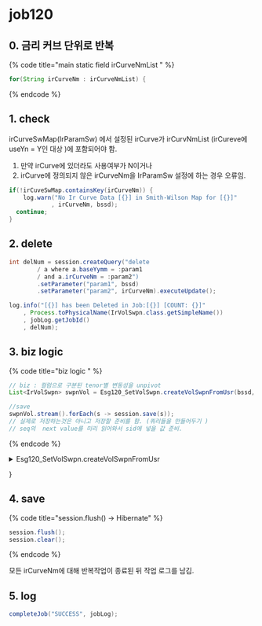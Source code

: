 # job120

## 0. 금리 커브 단위로 반복

{% code title="main static field irCurveNmList " %}
```java
for(String irCurveNm : irCurveNmList) {
```
{% endcode %}

## 1. check

irCurveSwMap(IrParamSw) 에서 설정된  irCurve가  irCurvNmList (irCureve에 useYn = Y인 대상 )에 포함되어야 함.&#x20;

1. 만약 irCurve에 있더라도 사용여부가 N이거나&#x20;
2. irCurve에 정의되지 않은 irCurveNm을 IrParamSw 설정에 하는 경우 오류임.&#x20;

```java
if(!irCuveSwMap.containsKey(irCurveNm)) {
	log.warn("No Ir Curve Data [{}] in Smith-Wilson Map for [{}]"
			, irCurveNm, bssd);
  continue;
}
```

## 2. delete

```java
int delNum = session.createQuery("delete 
		/ a where a.baseYymm = :param1 
		/ and a.irCurveNm = :param2")
		.setParameter("param1", bssd)				
		.setParameter("param2", irCurveNm).executeUpdate();

log.info("[{}] has been Deleted in Job:[{}] [COUNT: {}]"
    , Process.toPhysicalName(IrVolSwpn.class.getSimpleName())
    , jobLog.getJobId()
    , delNum);
```

## 3. biz logic&#x20;

{% code title="biz logic " %}
```java
// biz : 컬럼으로 구분된 tenor별 변동성을 unpivot  
List<IrVolSwpn> swpnVol = Esg120_SetVolSwpn.createVolSwpnFromUsr(bssd, irCurveNm);

//save
swpnVol.stream().forEach(s -> session.save(s));
// 실제로 저장하는것은 아니고 저장할 준비를 함. (쿼리들을 만들어두기 )
// seq의  next value를 미리 읽어와서 sid에 넣을 값 준비. 
```
{% endcode %}

<details>

<summary>Esg120_SetVolSwpn.createVolSwpnFromUsr</summary>

```java
List<IrVolSwpn>    volSwpn    = new ArrayList<IrVolSwpn>();		
List<String>       swpnTen    = Arrays.asList("M0012", "M0024", "M0036", "M0060", "M0084", "M0120");		
List<IrVolSwpnUsr> volSwpnUsr = IrVolSwpnDao.getSwpnVolUsr(bssd, irCurveNm, swpnTen);

double toReal = 0.01;
int    digit  = 7;  

for(IrVolSwpnUsr volUsr : volSwpnUsr) {

// 컬럼으로 구분된 스왑션 변동성 정보를 row로 돌리는 작업 (unpivot)
for(int i=0; i<6; i++) {
	IrVolSwpn vol = new IrVolSwpn();			
	
	vol.setBaseYymm(bssd);				
	vol.setIrCurveNm(irCurveNm);				
	vol.setIrCurve(volUsr.getIrCurve());				
	vol.setSwpnMatNum(Integer.valueOf(volUsr.getSwpnMat().substring(1)) / MONTH_IN_YEAR);
	
	// pivot column --> row 
	if(i==0) { //1y
		vol.setSwapTenNum(Integer.valueOf(1));
		vol.setVol(round(StringUtil.objectToPrimitive(volUsr.getVolSwpnY1(), 25.0) * toReal, digit));
	}
	else if(i==1) { //2y
		vol.setSwapTenNum(Integer.valueOf(2));
		vol.setVol(round(StringUtil.objectToPrimitive(volUsr.getVolSwpnY2(), 25.0) * toReal, digit));
	}
	else if(i==2) { //3y
		vol.setSwapTenNum(Integer.valueOf(3));
		vol.setVol(round(StringUtil.objectToPrimitive(volUsr.getVolSwpnY3(), 25.0) * toReal, digit));
	}
	else if(i==3) { //5Y
		vol.setSwapTenNum(Integer.valueOf(5));
		vol.setVol(round(StringUtil.objectToPrimitive(volUsr.getVolSwpnY5(), 25.0) * toReal, digit));					
	}
	else if(i==4) { //7Y
		vol.setSwapTenNum(Integer.valueOf(7));
		vol.setVol(round(StringUtil.objectToPrimitive(volUsr.getVolSwpnY7(), 25.0) * toReal, digit));
	}
	else { //10Y
		vol.setSwapTenNum(Integer.valueOf(10));
		vol.setVol(round(StringUtil.objectToPrimitive(volUsr.getVolSwpnY10(), 25.0) * toReal, digit));
	}
	
	vol.setModifiedBy(jobId);
	vol.setUpdateDate(LocalDateTime.now());
						
	volSwpn.add(vol);
}				
}
log.info("{}({}) creates {} results from [{}]. They are inserted into [{}] Table", jobId, EJob.valueOf(jobId).getJobName(), volSwpn.size(), toPhysicalName(IrVolSwpnUsr.class.getSimpleName()), toPhysicalName(IrVolSwpn.class.getSimpleName()));
return volSwpn;
```

</details>

}

## 4. save

{% code title="session.flush() -> Hibernate" %}
```java
session.flush();
session.clear();
```
{% endcode %}

모든 irCurveNm에 대해 반복작업이 종료된 뒤 작업 로그를 남김.&#x20;

## 5. log

```java
completeJob("SUCCESS", jobLog);
```

&#x20;
